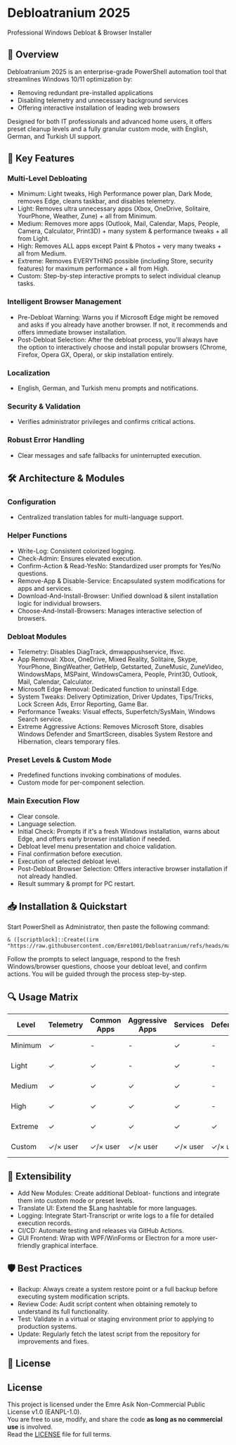 # Debloatranium 2025

Professional Windows Debloat & Browser Installer

## 📌 Overview

Debloatranium 2025 is an enterprise-grade PowerShell automation tool that streamlines Windows 10/11 optimization by:

* Removing redundant pre-installed applications
* Disabling telemetry and unnecessary background services
* Offering interactive installation of leading web browsers

Designed for both IT professionals and advanced home users, it offers preset cleanup levels and a fully granular custom mode, with English, German, and Turkish UI support.

## 🚀 Key Features

### Multi-Level Debloating

* Minimum: Light tweaks, High Performance power plan, Dark Mode, removes Edge, cleans taskbar, and disables telemetry.
* Light: Removes ultra unnecessary apps (Xbox, OneDrive, Solitaire, YourPhone, Weather, Zune) + all from Minimum.
* Medium: Removes more apps (Outlook, Mail, Calendar, Maps, People, Camera, Calculator, Print3D) + many system & performance tweaks + all from Light.
* High: Removes ALL apps except Paint & Photos + very many tweaks + all from Medium.
* Extreme: Removes EVERYTHING possible (including Store, security features) for maximum performance + all from High.
* Custom: Step-by-step interactive prompts to select individual cleanup tasks.

### Intelligent Browser Management

* Pre-Debloat Warning: Warns you if Microsoft Edge might be removed and asks if you already have another browser. If not, it recommends and offers immediate browser installation.
* Post-Debloat Selection: After the debloat process, you'll always have the option to interactively choose and install popular browsers (Chrome, Firefox, Opera GX, Opera), or skip installation entirely.

### Localization

* English, German, and Turkish menu prompts and notifications.

### Security & Validation

* Verifies administrator privileges and confirms critical actions.

### Robust Error Handling

* Clear messages and safe fallbacks for uninterrupted execution.

## 🛠️ Architecture & Modules

### Configuration

* Centralized translation tables for multi-language support.

### Helper Functions

* Write-Log: Consistent colorized logging.
* Check-Admin: Ensures elevated execution.
* Confirm-Action & Read-YesNo: Standardized user prompts for Yes/No questions.
* Remove-App & Disable-Service: Encapsulated system modifications for apps and services.
* Download-And-Install-Browser: Unified download & silent installation logic for individual browsers.
* Choose-And-Install-Browsers: Manages interactive selection of browsers.

### Debloat Modules

* Telemetry: Disables DiagTrack, dmwappushservice, lfsvc.
* App Removal: Xbox, OneDrive, Mixed Reality, Solitaire, Skype, YourPhone, BingWeather, GetHelp, Getstarted, ZuneMusic, ZuneVideo, WindowsMaps, MSPaint, WindowsCamera, People, Print3D, Outlook, Mail, Calendar, Calculator.
* Microsoft Edge Removal: Dedicated function to uninstall Edge.
* System Tweaks: Delivery Optimization, Driver Updates, Tips/Tricks, Lock Screen Ads, Error Reporting, Game Bar.
* Performance Tweaks: Visual effects, Superfetch/SysMain, Windows Search service.
* Extreme Aggressive Actions: Removes Microsoft Store, disables Windows Defender and SmartScreen, disables System Restore and Hibernation, clears temporary files.

### Preset Levels & Custom Mode

* Predefined functions invoking combinations of modules.
* Custom mode for per-component selection.

### Main Execution Flow

* Clear console.
* Language selection.
* Initial Check: Prompts if it's a fresh Windows installation, warns about Edge, and offers early browser installation if needed.
* Debloat level menu presentation and choice validation.
* Final confirmation before execution.
* Execution of selected debloat level.
* Post-Debloat Browser Selection: Offers interactive browser installation if not already handled.
* Result summary & prompt for PC restart.

## 📥 Installation & Quickstart

Start PowerShell as Administrator, then paste the following command:

```
& ([scriptblock]::Create((irm "https://raw.githubusercontent.com/Emre1001/Debloatranium/refs/heads/main/Debloatranium.ps1")))
```

Follow the prompts to select language, respond to the fresh Windows/browser questions, choose your debloat level, and confirm actions. You will be guided through the process step-by-step.

## 🔍 Usage Matrix

| Level   | Telemetry | Common Apps | Aggressive Apps | Services | Defender | Browser Selection |
| ------- | --------- | ----------- | --------------- | -------- | -------- | ----------------- |
| Minimum | ✓         | -           | -               | ✓        | -        | ✓ (Optional)      |
| Light   | ✓         | ✓           | -               | ✓        | -        | ✓ (Optional)      |
| Medium  | ✓         | ✓           | ✓               | ✓        | -        | ✓ (Optional)      |
| High    | ✓         | ✓           | ✓               | ✓        | -        | ✓ (Optional)      |
| Extreme | ✓         | ✓           | ✓               | ✓        | ✓        | ✓ (Optional)      |
| Custom  | ✓/× user  | ✓/× user    | ✓/× user        | ✓/× user | ✓/× user | ✓ (Optional)      |

## 🔧 Extensibility

* Add New Modules: Create additional Debloat-<Module> functions and integrate them into custom mode or preset levels.
* Translate UI: Extend the \$Lang hashtable for more languages.
* Logging: Integrate Start-Transcript or write logs to a file for detailed execution records.
* CI/CD: Automate testing and releases via GitHub Actions.
* GUI Frontend: Wrap with WPF/WinForms or Electron for a more user-friendly graphical interface.

## 🛡️ Best Practices

* Backup: Always create a system restore point or a full backup before executing system modification scripts.
* Review Code: Audit script content when obtaining remotely to understand its full functionality.
* Test: Validate in a virtual or staging environment prior to applying to production systems.
* Update: Regularly fetch the latest script from the repository for improvements and fixes.

## 📜 License

## License

This project is licensed under the Emre Asik Non-Commercial Public License v1.0 (EANPL-1.0).  
You are free to use, modify, and share the code **as long as no commercial use** is involved.  
Read the [LICENSE](LICENSE) file for full terms.


